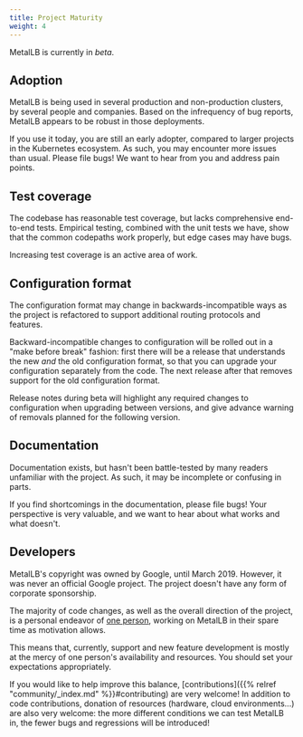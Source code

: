 ```yaml
---
title: Project Maturity
weight: 4
---
```


MetalLB is currently in *beta*.

## Adoption

MetalLB is being used in several production and non-production clusters, by
several people and companies. Based on the infrequency of bug reports, MetalLB
appears to be robust in those deployments.

If you use it today, you are still an early adopter, compared to larger projects
in the Kubernetes ecosystem. As such, you may encounter more issues than
usual. Please file bugs! We want to hear from you and address pain points.

## Test coverage

The codebase has reasonable test coverage, but lacks comprehensive
end-to-end tests. Empirical testing, combined with the unit tests we
have, show that the common codepaths work properly, but edge cases may
have bugs.

Increasing test coverage is an active area of work.

## Configuration format

The configuration format may change in backwards-incompatible ways as the
project is refactored to support additional routing protocols and features.

Backward-incompatible changes to configuration will be rolled out in a "make
before break" fashion: first there will be a release that understands the new
_and_ the old configuration format, so that you can upgrade your configuration
separately from the code. The next release after that removes support for the
old configuration format.

Release notes during beta will highlight any required changes to configuration
when upgrading between versions, and give advance warning of removals planned
for the following version.

## Documentation

Documentation exists, but hasn't been battle-tested by many readers
unfamiliar with the project. As such, it may be incomplete or
confusing in parts.

If you find shortcomings in the documentation, please file bugs! Your
perspective is very valuable, and we want to hear about what works and
what doesn't.

## Developers

MetalLB's copyright was owned by Google, until March 2019. However, it
was never an official Google project. The project doesn't have any
form of corporate sponsorship.

The majority of code changes, as well as the overall direction of the project,
is a personal endeavor of [one person](https://www.dave.tf), working on MetalLB
in their spare time as motivation allows.

This means that, currently, support and new feature development is mostly at the
mercy of one person's availability and resources. You should set your
expectations appropriately.

If you would like to help improve this balance, [contributions]({{% relref
"community/_index.md" %}}#contributing) are very welcome! In addition to code
contributions, donation of resources (hardware, cloud environments...) are also
very welcome: the more different conditions we can test MetalLB in, the fewer
bugs and regressions will be introduced!
